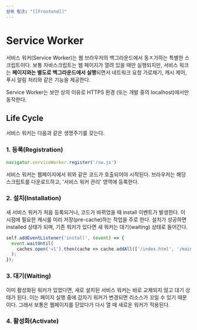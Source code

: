 ```yaml
---
상위 링크: "[[Frontend]]"
---
```

# Service Worker
서비스 워커(Service Worker)는 웹 브라우저의 백그라운드에서 동ㅈ가하는 특별한 스크립트이다. 보통 자바스크립트는 웹 페이지가 열려 있을 때만 실행되지만, 서비스 워크는 **페이지와는 별도로 백그라운드에서 실행**되면서 네트워크 요청 가로채기, 캐시 제어, 푸시 알림 처리와 같은 기능을 제공한다.

Service Worker는 보안 상의 이유로 HTTPS 환경 (또는 개발 중의 localhost)에서만 동작한다.

## Life Cycle
서비스 워커는 다음과 같은 생명주기를 갖는다.

### 1. 등록(Registration)
```js
navigator.serviceWorker.register('/sw.js')
```
서비스 워커는 웹페이지에서 위와 같은 코드가 호출되어야 시작된다. 브라우저는 해당 스크립트를 다운로드하고, '서비스 워커 관리' 영역에 등록한다.

### 2. 설치(Installation)
새 서비스 워커가 처음 등록되거나, 코드가 바뀌었을 때 install 이벤트가 발생한다. 이 시점에 필요한 캐시를 미리 저장(pre-cache)하는 작업을 주로 한다. 설치가 성공하면 installed 상태가 되며, 기존 워커가 있다면 새 워커는 대기(waiting) 상태로 들어간다.
```js
self.addEventListener('install', (event) => {
  event.waitUntil(
    caches.open('v1').then(cache => cache.addAll(['/index.html', '/main.css']))
  );
});
```

### 3. 대기(Waiting)
이미 활성화된 워커가 있었다면, 새로 설치된 서비스 워커는 바로 교체되지 않고 대기 상태가 된다. 이는 페이지 실행 중에 갑자기 워커가 변경되면 리소스가 꼬일 수 있기 때문이다. 그래서 보통은 웹페이지를 닫았다가 다시 열 때 새로운 워커가 적용된다.

### 4. 활성화(Activate)
